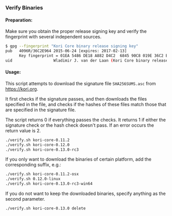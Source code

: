 ### Verify Binaries

#### Preparation:

Make sure you obtain the proper release signing key and verify the fingerprint with several independent sources.

```sh
$ gpg --fingerprint "Kori Core binary release signing key"
pub   4096R/36C2E964 2015-06-24 [expires: 2017-02-13]
      Key fingerprint = 01EA 5486 DE18 A882 D4C2  6845 90C8 019E 36C2 E964
uid                  Wladimir J. van der Laan (Kori Core binary release signing key) <laanwj@gmail.com>
```

#### Usage:

This script attempts to download the signature file `SHA256SUMS.asc` from https://kori.org.

It first checks if the signature passes, and then downloads the files specified in the file, and checks if the hashes of these files match those that are specified in the signature file.

The script returns 0 if everything passes the checks. It returns 1 if either the signature check or the hash check doesn't pass. If an error occurs the return value is 2.


```sh
./verify.sh kori-core-0.11.2
./verify.sh kori-core-0.12.0
./verify.sh kori-core-0.13.0-rc3
```

If you only want to download the binaries of certain platform, add the corresponding suffix, e.g.:

```sh
./verify.sh kori-core-0.11.2-osx
./verify.sh 0.12.0-linux
./verify.sh kori-core-0.13.0-rc3-win64
```

If you do not want to keep the downloaded binaries, specify anything as the second parameter.

```sh
./verify.sh kori-core-0.13.0 delete
```
